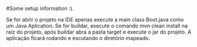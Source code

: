 #Some setup information :).

Se for abrir o projeto na IDE apenas execute a main class Boot.java como um Java Aplication.
Se for buildar, execute o comando mvn clean install na raiz do projeto, após buildar abra a pasta target e execute o jar do projeto. A aplicação ficará rodando e escutando o diretório mapeado.


